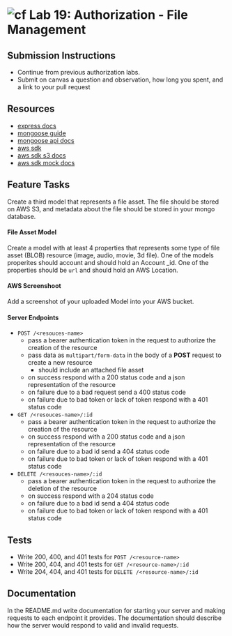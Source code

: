 ![cf](https://i.imgur.com/7v5ASc8.png) Lab 19: Authorization - File Management
======

## Submission Instructions
* Continue from previous authorization labs.
* Submit on canvas a question and observation, how long you spent, and a link to your pull request

## Resources
* [express docs](http://expressjs.com/en/4x/api.html)
* [mongoose guide](http://mongoosejs.com/docs/guide.html)
* [mongoose api docs](http://mongoosejs.com/docs/api.html)
* [aws sdk](https://github.com/aws/aws-sdk-js)
* [aws sdk s3 docs](http://docs.aws.amazon.com/AWSJavaScriptSDK/latest/AWS/S3.html)
* [aws sdk mock docs](https://github.com/dwyl/aws-sdk-mock)

## Feature Tasks  
Create a third model that represents a file asset. The file should be stored on AWS S3, and metadata about the file should be stored in your mongo database.  
  
#### File Asset Model
Create a model with at least 4 properties that represents some type of file asset (BLOB) resource (image, audio, movie, 3d file). One of the models properites should account and should hold an Account _id. One of the properties should be `url` and should hold an AWS Location.

#### AWS Screenshoot
Add a screenshot of your uploaded Model into your AWS bucket.

#### Server Endpoints
* `POST /<resouces-name>` 
  * pass a bearer authentication token in the request to authorize the creation of the resource
  * pass data as `multipart/form-data` in the body of a **POST** request to create a new resource
    * should include an attached file asset
  * on success respond with a 200 status code and a json representation of the resource
  * on failure due to a bad request send a 400 status code
  * on failure due to bad token or lack of token respond with a 401 status code
* `GET /<resouces-name>/:id` 
  * pass a bearer authentication token in the request to authorize the creation of the resource
  * on success respond with a 200 status code and a json representation of the resource
  * on failure due to a bad id send a 404 status code
  * on failure due to bad token or lack of token respond with a 401 status code
* `DELETE /<resouces-name>/:id` 
  * pass a bearer authentication token in the request to authorize the deletion of the resource
  * on success respond with a 204 status code
  * on failure due to a bad id send a 404 status code
  * on failure due to bad token or lack of token respond with a 401 status code
  
## Tests
* Write 200, 400, and 401 tests for `POST /<resource-name>`
* Write 200, 404, and 401 tests for `GET /<resource-name>/:id`
* Write 204, 404, and 401 tests for `DELETE /<resource-name>/:id`

## Documentation
In the README.md write documentation for starting your server and making requests to each endpoint it provides. The documentation should describe how the server would respond to valid and invalid requests.
